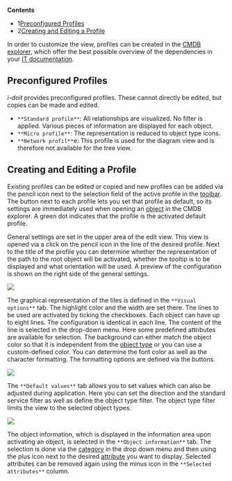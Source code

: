 **Contents**

*   1[Preconfigured Profiles](#ProfilesintheCMDBExplorer-PreconfiguredProfiles)
*   2[Creating and Editing a Profile](#ProfilesintheCMDBExplorer-CreatingandEditingaProfile)

In order to customize the view, profiles can be created in the [CMDB explorer](/display/en/CMDB+Explorer), which offer the best possible overview of the dependencies in your [IT documentation](/display/en/Glossary).

Preconfigured Profiles
----------------------

_i-doit_ provides preconfigured profiles. These cannot directly be edited, but copies can be made and edited.

*   `**Standard profile**`: All relationships are visualized. No filter is applied. Various pieces of information are displayed for each object.
*   `**Micro profile**`: The representation is reduced to object type icons.
*   `**Network profil**`e: This profile is used for the diagram view and is therefore not available for the tree view.

Creating and Editing a Profile
------------------------------

Existing profiles can be edited or copied and new profiles can be added via the pencil icon next to the selection field of the active profile in the [toolbar](/display/en/CMDB+Explorer). The button next to each profile lets you set that profile as default, so its settings are immediately used when opening an [object](/display/en/Glossary) in the CMDB explorer. A green dot indicates that the profile is the activated default profile.

General settings are set in the upper area of the edit view. This view is opened via a click on the pencil icon in the line of the desired profile. Next to the title of the profile you can determine whether the representation of the path to the root object will be activated, whether the tooltip is to be displayed and what orientation will be used. A preview of the configuration is shown on the right side of the general settings.

![](/download/attachments/41844780/profile1.png?version=1&modificationDate=1465471679647&api=v2&effects=drop-shadow)

The graphical representation of the tiles is defined in the `**Visual options**` tab. The highlight color and the width are set there. The lines to be used are activated by ticking the checkboxes. Each object can have up to eight lines. The configuration is identical in each line. The content of the line is selected in the drop-down menu. Here some predefined attributes are available for selection. The background can either match the object color so that it is independent from the [object type](/display/en/Glossary) or you can use a custom-defined color. You can determine the font color as well as the character formatting. The formatting options are defined via the buttons.

![](/download/attachments/41844780/profile2.png?version=1&modificationDate=1465471679444&api=v2&effects=drop-shadow)

The `**Default values**` tab allows you to set values which can also be adjusted during application. Here you can set the direction and the standard service filter as well as define the object type filter. The object type filter limits the view to the selected object types.

![](/download/attachments/41844780/profile3.png?version=1&modificationDate=1465471679179&api=v2&effects=drop-shadow)

The object information, which is displayed in the information area upon activating an object, is selected in the `**Object information**` tab. The selection is done via the [category](/display/en/Glossary) in the drop down menu and then using the plus icon next to the desired [attribute](/display/en/Glossary) you want to display. Selected attributes can be removed again using the minus icon in the `**Selected attributes**` column.